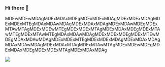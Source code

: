 ### Hi there 👋
 MDEwMDEwMDAgMDExMDAxMDEgMDExMDExMDAgMDExMDExMDAgMDExMDExMTEgMDAxMDAwMDAgMDExMDAxMDAgMDExMDAwMDEgMDExMTAwMTAgMDExMDEwMTEgMDExMDExMTAgMDExMDAxMDEgMDExMTAwMTEgMDExMTAwMTEgMDAxMDAwMDAgMDExMDExMDEgMDExMTEwMDEgMDAxMDAwMDAgMDExMDExMTEgMDExMDExMDAgMDExMDAxMDAgMDAxMDAwMDAgMDExMDAxMTAgMDExMTAwMTAgMDExMDEwMDEgMDExMDAxMDEgMDExMDExMTAgMDExMDAxMDAg

![](https://komarev.com/ghpvc/?username=chouaibcher&color=green)

<!--
**chouaibcher/chouaibcher** is a ✨ _special_ ✨ repository because its `README.md` (this file) appears on your GitHub profile.

Here are some ideas to get you started:

- 🔭 I’m currently working on ...
- 🌱 I’m currently learning ...
- 👯 I’m looking to collaborate on ...
- 🤔 I’m looking for help with ...
- 💬 Ask me about ...
- 📫 How to reach me: ...
- 😄 Pronouns: ...
- ⚡ Fun fact: ...
-->
